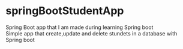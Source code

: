 # springBootStudentApp
Spring Boot app that I am made during learning Spring boot<br />
Simple app that create,update and delete stundets in a database with Spring boot

